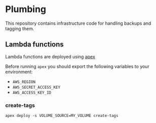 # Plumbing

This repository contains infrastructure code for handling backups and tagging them.

## Lambda functions

Lambda functions are deployed using [apex](http://apex.run)

Before running `apex` you should export the following variables to your environment:
 - `AWS_REGION`
 - `AWS_SECRET_ACCESS_KEY`
 - `AWS_ACCESS_KEY_ID`

### create-tags
`apex deploy -s VOLUME_SOURCE=MY_VOLUME create-tags`